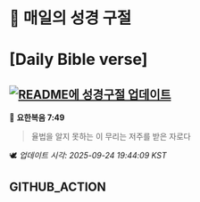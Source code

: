 # 🙏 매일의 성경 구절
# [Daily Bible verse]
## [![README에 성경구절 업데이트](https://github.com/DONGSUKA/first_test/actions/workflows/update-readme-bible.yml/badge.svg)](https://github.com/DONGSUKA/first_test/actions/workflows/update-readme-bible.yml)
<!-- START_BIBLE_VERSE -->
📖 **요한복음 7:49**
> 율법을 알지 못하는 이 무리는 저주를 받은 자로다

🕊️ _업데이트 시각: 2025-09-24 19:44:09 KST_
  <!-- END_BIBLE_VERSE -->
## GITHUB_ACTION
